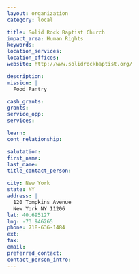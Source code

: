 ```yaml
---
layout: organization
category: local

title: Solid Rock Baptist Church
impact_area: Human Rights
keywords: 
location_services: 
location_offices: 
website: http://www.solidrockbaptist.org/

description: 
mission: |
  Food Pantry

cash_grants: 
grants: 
service_opp: 
services: 

learn: 
cont_relationship: 

salutation: 
first_name: 
last_name: 
title_contact_person: 

city: New York
state: NY
address: |
  120 Tompkins Avenue  
  New York NY 11206
lat: 40.695127
lng: -73.946265
phone: 718-636-1484
ext: 
fax: 
email: 
preferred_contact: 
contact_person_intro: 
---
```

